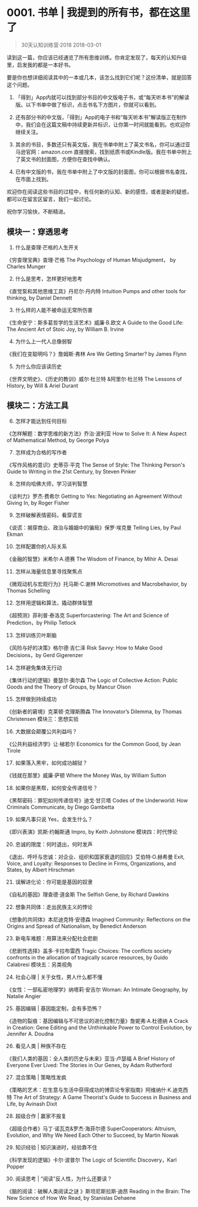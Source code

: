 # 0001. 书单 | 我提到的所有书，都在这里了
> 30天认知训练营·2018
2018-03-01

读到这一篇，你应该已经通览了所有思维训练。你肯定发现了，每天的认知升级里，启发我的都是一本好书。

要是你也想详细阅读其中的一本或几本，该怎么找到它们呢？这份清单，就是回答这个问题。

1. 「得到」App内就可以找到部分书目的中文版电子书，或“每天听本书”的解读版。以下书单中做了标识，点击书名下方图片，你就可以看到。

2. 还有部分书的中文版，「得到」App的电子书和“每天听本书”解读版正在制作中，我们会在这篇文稿中持续更新并标识，让你第一时间就能看到。也欢迎你继续关注。

3. 其余的书目，多数还只有英文版，我在书单中附上了英文书名，你可以通过亚马逊官网：amazon.com 直接搜索，找到纸质书或Kindle版。我在书单中附上了英文书的封面图，方便你在查找中确认。

4. 已有中文版的书，我在书单中附上了中文版的封面图，你可以根据书名查找，在市面上找到。

欢迎你在阅读这些书目的过程中，有任何新的认知、新的感悟，或者是新的疑惑，都可以在留言区留言，我们一起讨论。

祝你学习愉快，不断精进。

## 模块一：穿透思考

01. 什么是查理·芒格的人生开关

《穷查理宝典》查理·芒格
The Psychology of Human Misjudgment， by Charles Munger

02. 什么是思考，怎样更好地思考

《直觉泵和其他思维工具》丹尼尔·丹内特
Intuition Pumps and other tools for thinking, by Daniel Dennett

03. 什么样的人能不被命运无常所伤害

《生命安宁：斯多葛哲学的生活艺术》威廉·B.欧文
A Guide to the Good Life: The Ancient Art of Stoic Joy, by William B. Irvine

04. 为什么上一代人总像弱智

《我们在变聪明吗？》詹姆斯·弗林
Are We Getting Smarter? by James Flynn

05. 为什么你应该读历史

《世界文明史》、《历史的教训》威尔·杜兰特 &阿里尔·杜兰特
The Lessons of History, by Will & Ariel Durant

## 模块二：方法工具

06. 怎样才能达到任何目标

《怎样解题：数学思维的新方法》乔治·波利亚
How to Solve It: A New Aspect of Mathematical Method, by George Polya

07. 怎样成为合格的写作者

《写作风格的意识》史蒂芬·平克
The Sense of Style: The Thinking Person's Guide to Writing in the 21st Century, by Steven Pinker

08. 怎样向哈佛大师，学习谈判智慧

《谈判力》罗杰·费希尔
Getting to Yes: Negotiating an Agreement Without Giving In, by Roger Fisher

09. 怎样破解表情密码，看穿谎言

《说谎：揭穿商业、政治与婚姻中的骗局》保罗·埃克曼
Telling Lies, by Paul Ekman

10. 怎样配置你的人际关系

《金融的智慧》米希尔·A.德赛
The Wisdom of Finance, by Mihir A. Desai

11. 怎样从海量信息里寻找聚焦点

《微观动机与宏观行为》托马斯·C.谢林
Micromotives and Macrobehavior, by Thomas Schelling

12. 怎样用逻辑和算法，撬动群体智慧

《超预测》菲利普·泰洛克
Superforcastering: The Art and Science of Prediction，by Philip Tetlock

13. 怎样训练贝叶斯脑

《风险与好的决策》格尔德·吉仁泽
Risk Savvy: How to Make Good Decisions，by Gerd Gigerenzer

14. 怎样避免集体无行动

《集体行动的逻辑》曼瑟尔·奥尔森
The Logic of Collective Action: Public Goods and the Theory of Groups, by Mancur Olson

15. 怎样做到持续成功

《创新者的窘境》克莱顿·克理斯腾森
The Innovator’s Dilemma, by Thomas Christensen
模块三：思想实验

16. 大数据会颠覆公共利益吗？

《公共利益经济学》让·梯若尔
Economics for the Common Good, by Jean Tirole

17. 如果落入黑牢，如何成功越狱？

《钱就在那里》威廉·萨顿
Where the Money Was, by William Sutton

18. 如果你是黑帮，如何安全传递信号？

《黑帮密码：罪犯如何传递信号》迪戈·甘贝塔
Codes of the Underworld: How Criminals Communicate, by Diego Gambetta

19. 如果凡事只说 Yes，会发生什么？

《即兴表演》凯斯·约翰斯通
Impro, by Keith Johnstone
模块四：时代悖论

20. 忠诚的限度：何时退出，何时发声

《退出、呼吁与忠诚：对企业、组织和国家衰退的回应》艾伯特·O.赫希曼
Exit, Voice, and Loyalty: Responses to Decline in Firms, Organizations, and States, by Albert Hirschman

21. 误解进化论：你可能是基因的奴隶

《自私的基因》理查德·道金斯
The Selfish Gene, by Richard Dawkins

22. 想象共同体：走出民族主义的悖论

《想象的共同体》本尼迪克特·安德森
Imagined Community: Reflections on the Origins and Spread of Nationalism, by Benedict Anderson

23. 新电车难题：用算法来分配社会悲剧

《悲剧性选择》盖多·卡拉布雷西
Tragic Choices: The conflicts society confronts in the allocation of tragically scarce resources, by Guido Calabresi
模块五：另类视角

24. 社会心理 | 关于女性，男人什么都不懂

《女性：一部私密地理学》纳塔莉·安吉尔
Woman: An Intimate Geography, by Natalie Angier

25. 基因编辑 | 基因能定制，会有多恐怖？

《造物的裂痕：基因编辑与不可思议的进化控制力量》詹妮弗·A.杜德纳
A Crack in Creation: Gene Editing and the Unthinkable Power to Control Evolution, by Jennifer A. Doudna

26. 看见人类 | 种族不存在

《我们人类的基因：全人类的历史与未来》亚当·卢瑟福
A Brief History of Everyone Ever Lived: The Stories in Our Genes, by Adam Rutherford

27. 混合策略 | 策略性发疯

《策略的艺术：在生意与生活中获得成功的博弈论专家指南》阿维纳什·K.迪克西特
The Art of Strategy: A Game Theorist's Guide to Success in Business and Life, by Avinash Dixit

28. 超级合作 | 赢家不报复

《超级合作者》马丁·诺瓦克&罗杰·海菲尔德
SuperCooperators: Altruism, Evolution, and Why We Need Each Other to Succeed, by Martin Nowak

29. 知识经验 | 知识演进时，经验靠不住

《科学发现的逻辑》卡尔·波普尔
The Logic of Scientific Discovery，Karl Popper

30. 阅读思考 | “阅读”反人性，为什么还要读？

《脑的阅读：破解人类阅读之谜 》斯坦尼斯拉斯·迪昂
Reading in the Brain: The New Science of How We Read, by Stanislas Dehaene